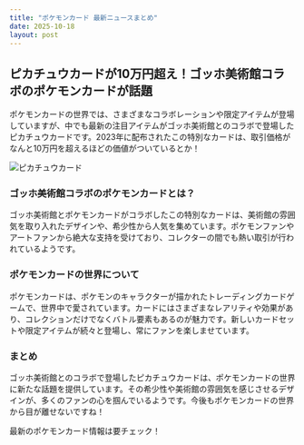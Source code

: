```yaml
---
title: "ポケモンカード 最新ニュースまとめ"
date: 2025-10-18
layout: post
---
```



## ピカチュウカードが10万円超え！ゴッホ美術館コラボのポケモンカードが話題

ポケモンカードの世界では、さまざまなコラボレーションや限定アイテムが登場していますが、中でも最新の注目アイテムがゴッホ美術館とのコラボで登場したピカチュウカードです。2023年に配布されたこの特別なカードは、取引価格がなんと10万円を超えるほどの価値がついているとか！

![ピカチュウカード](https://example.com/pikachu_card.jpg)

### ゴッホ美術館コラボのポケモンカードとは？
ゴッホ美術館とポケモンカードがコラボしたこの特別なカードは、美術館の雰囲気を取り入れたデザインや、希少性から人気を集めています。ポケモンファンやアートファンから絶大な支持を受けており、コレクターの間でも熱い取引が行われているようです。

### ポケモンカードの世界について
ポケモンカードは、ポケモンのキャラクターが描かれたトレーディングカードゲームで、世界中で愛されています。カードにはさまざまなレアリティや効果があり、コレクションだけでなくバトル要素もあるのが魅力です。新しいカードセットや限定アイテムが続々と登場し、常にファンを楽しませています。

### まとめ
ゴッホ美術館とのコラボで登場したピカチュウカードは、ポケモンカードの世界に新たな話題を提供しています。その希少性や美術館の雰囲気を感じさせるデザインが、多くのファンの心を掴んでいるようです。今後もポケモンカードの世界から目が離せないですね！

最新のポケモンカード情報は要チェック！